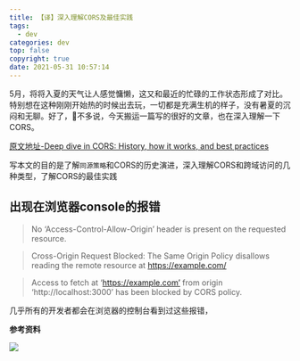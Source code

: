 ```yaml
---
title: 【译】深入理解CORS及最佳实践
tags:
  - dev
categories: dev
top: false
copyright: true
date: 2021-05-31 10:57:14
---
```

5月，将将入夏的天气让人感觉慵懒，这又和最近的忙碌的工作状态形成了对比。特别想在这种刚刚开始热的时候出去玩，一切都是充满生机的样子，没有暑夏的沉闷和无聊。好了，💐不多说，今天搬运一篇写的很好的文章，也在深入理解一下CORS。
<!--more-->
[原文地址-Deep dive in CORS: History, how it works, and best practices](https://ieftimov.com/post/deep-dive-cors-history-how-it-works-best-practices/)

写本文的目的是了解`同源策略`和CORS的历史演进，深入理解CORS和跨域访问的几种类型，了解CORS的最佳实践

## 出现在浏览器console的报错
> No ‘Access-Control-Allow-Origin’ header is present on the requested resource.

> Cross-Origin Request Blocked: The Same Origin Policy disallows reading the remote resource at https://example.com/

> Access to fetch at ‘https://example.com’ from origin ‘http://localhost:3000’ has been blocked by CORS policy.

几乎所有的开发者都会在浏览器的控制台看到过这些报错，

**参考资料**
[]()

![](http://static.zhyjor.com/wexin.png)